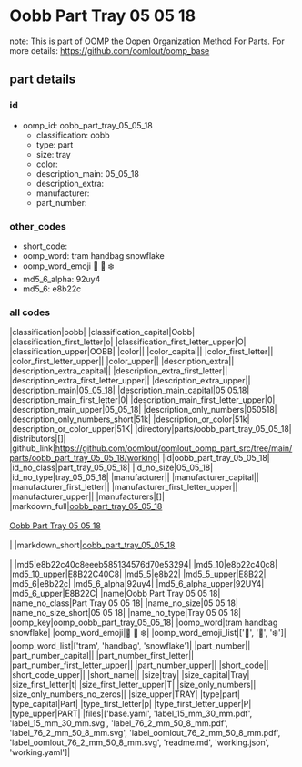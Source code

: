 # Oobb Part Tray 05 05 18  

note: This is part of OOMP the Oopen Organization Method For Parts. For more details: https://github.com/oomlout/oomp_base

##  part details





### id
* oomp_id: oobb_part_tray_05_05_18
  * classification: oobb
  * type: part
  * size: tray
  * color: 
  * description_main: 05_05_18
  * description_extra: 
  * manufacturer: 
  * part_number: 

### other_codes
* short_code: 
* oomp_word: tram handbag snowflake
* oomp_word_emoji :tram: :handbag: :snowflake:
* md5_6_alpha: 92uy4
* md5_6: e8b22c

### all codes 
|classification|oobb|
|classification_capital|Oobb|
|classification_first_letter|o|
|classification_first_letter_upper|O|
|classification_upper|OOBB|
|color||
|color_capital||
|color_first_letter||
|color_first_letter_upper||
|color_upper||
|description_extra||
|description_extra_capital||
|description_extra_first_letter||
|description_extra_first_letter_upper||
|description_extra_upper||
|description_main|05_05_18|
|description_main_capital|05 05.18|
|description_main_first_letter|0|
|description_main_first_letter_upper|0|
|description_main_upper|05_05_18|
|description_only_numbers|050518|
|description_only_numbers_short|51k|
|description_or_color|51k|
|description_or_color_upper|51K|
|directory|parts/oobb_part_tray_05_05_18|
|distributors|[]|
|github_link|https://github.com/oomlout/oomlout_oomp_part_src/tree/main/parts/oobb_part_tray_05_05_18/working|
|id|oobb_part_tray_05_05_18|
|id_no_class|part_tray_05_05_18|
|id_no_size|05_05_18|
|id_no_type|tray_05_05_18|
|manufacturer||
|manufacturer_capital||
|manufacturer_first_letter||
|manufacturer_first_letter_upper||
|manufacturer_upper||
|manufacturers|[]|
|markdown_full|[oobb_part_tray_05_05_18](https://github.com/oomlout/oomlout_oomp_part_src/tree/main/parts/oobb_part_tray_05_05_18/working)<br>[](https://github.com/oomlout/oomlout_oomp_part_src/tree/main/parts/oobb_part_tray_05_05_18/working)<br>[Oobb Part Tray 05 05 18](https://github.com/oomlout/oomlout_oomp_part_src/tree/main/parts/oobb_part_tray_05_05_18/working)<br><br>|
|markdown_short|[oobb_part_tray_05_05_18](https://github.com/oomlout/oomlout_oomp_part_src/tree/main/parts/oobb_part_tray_05_05_18/working)<br><br>|
|md5|e8b22c40c8eeeb585134576d70e53294|
|md5_10|e8b22c40c8|
|md5_10_upper|E8B22C40C8|
|md5_5|e8b22|
|md5_5_upper|E8B22|
|md5_6|e8b22c|
|md5_6_alpha|92uy4|
|md5_6_alpha_upper|92UY4|
|md5_6_upper|E8B22C|
|name|Oobb Part Tray 05 05 18|
|name_no_class|Part Tray 05 05 18|
|name_no_size|05 05 18|
|name_no_size_short|05 05 18|
|name_no_type|Tray 05 05 18|
|oomp_key|oomp_oobb_part_tray_05_05_18|
|oomp_word|tram handbag snowflake|
|oomp_word_emoji|:tram: :handbag: :snowflake:|
|oomp_word_emoji_list|[':tram:', ':handbag:', ':snowflake:']|
|oomp_word_list|['tram', 'handbag', 'snowflake']|
|part_number||
|part_number_capital||
|part_number_first_letter||
|part_number_first_letter_upper||
|part_number_upper||
|short_code||
|short_code_upper||
|short_name||
|size|tray|
|size_capital|Tray|
|size_first_letter|t|
|size_first_letter_upper|T|
|size_only_numbers||
|size_only_numbers_no_zeros||
|size_upper|TRAY|
|type|part|
|type_capital|Part|
|type_first_letter|p|
|type_first_letter_upper|P|
|type_upper|PART|
|files|['base.yaml', 'label_15_mm_30_mm.pdf', 'label_15_mm_30_mm.svg', 'label_76_2_mm_50_8_mm.pdf', 'label_76_2_mm_50_8_mm.svg', 'label_oomlout_76_2_mm_50_8_mm.pdf', 'label_oomlout_76_2_mm_50_8_mm.svg', 'readme.md', 'working.json', 'working.yaml']|
